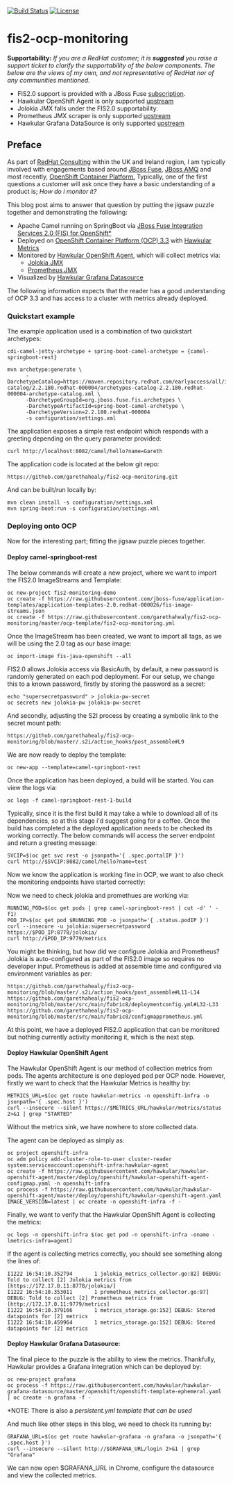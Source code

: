 [![Build Status](https://travis-ci.org/garethahealy/fis2-ocp-monitoring.svg?branch=master)](https://travis-ci.org/garethahealy/fis2-ocp-monitoring)
[![License](https://img.shields.io/hexpm/l/plug.svg?maxAge=2592000)]()

# fis2-ocp-monitoring
**Supportability:**
*If you are a RedHat customer; it is __suggested__ you raise a support ticket to clarify the supportability of the below components.
The below are the views of my own, and not representative of RedHat nor of any communities mentioned.*
- FIS2.0 support is provided with a JBoss Fuse [subscription](https://access.redhat.com/solutions/2923141).
- Hawkular OpenShift Agent is only supported [upstream](http://www.hawkular.org/community/docs/getting-involved/)
- Jolokia JMX falls under the FIS2.0 supportability.
- Prometheus JMX scraper is only supported [upstream](https://github.com/prometheus/jmx_exporter/issues)
- Hawkular Grafana DataSource is only supported [upstream](https://github.com/hawkular/hawkular-grafana-datasource/issues)

## Preface
As part of [RedHat Consulting](https://www.redhat.com/en/about/contact/consulting) within the UK and Ireland region, I am typically involved with engagements based around [JBoss Fuse](https://www.redhat.com/en/technologies/jboss-middleware/fuse), 
[JBoss AMQ](https://www.redhat.com/en/technologies/jboss-middleware/amq) and most recently, [OpenShift Container Platform.](https://www.redhat.com/en/technologies/cloud-computing/openshift)
Typically, one of the first questions a customer will ask once they have a basic understanding of a product is; *How do i monitor it?*

This blog post aims to answer that question by putting the jigsaw puzzle together and demonstrating the following:
- Apache Camel running on SpringBoot via [JBoss Fuse Integration Services 2.0 (FIS) for OpenShift*](https://access.redhat.com/documentation/en/red-hat-xpaas/0/single/red-hat-jboss-fuse-integration-services-20-for-openshift/)
- Deployed on [OpenShift Container Platform (OCP) 3.3](https://www.redhat.com/en/technologies/cloud-computing/openshift) with [Hawkular Metrics](http://www.hawkular.org/hawkular-metrics/docs/user-guide/)
- Monitored by [Hawkular OpenShift Agent](https://github.com/hawkular/hawkular-openshift-agent), which will collect metrics via:
    - [Jolokia JMX](https://jolokia.org) 
    - [Prometheus JMX](https://github.com/prometheus/jmx_exporter)
- Visualized by [Hawkular Grafana Datasource](https://github.com/hawkular/hawkular-grafana-datasource)

The following information expects that the reader has a good understanding of OCP 3.3 and has access to a cluster with metrics already deployed.

### Quickstart example
The example application used is a combination of two quickstart archetypes:

    cdi-camel-jetty-archetype + spring-boot-camel-archetype = {camel-springboot-rest}
    
    mvn archetype:generate \
          -DarchetypeCatalog=https://maven.repository.redhat.com/earlyaccess/all/io/fabric8/archetypes/archetypes-catalog/2.2.180.redhat-000004/archetypes-catalog-2.2.180.redhat-000004-archetype-catalog.xml \
          -DarchetypeGroupId=org.jboss.fuse.fis.archetypes \
          -DarchetypeArtifactId=spring-boot-camel-archetype \
          -DarchetypeVersion=2.2.180.redhat-000004
          -s configuration/settings.xml

The application exposes a simple rest endpoint which responds with a greeting depending on the query parameter provided:

    curl http://localhost:8082/camel/hello?name=Gareth

The application code is located at the below git repo:

    https://github.com/garethahealy/fis2-ocp-monitoring.git

And can be built/run locally by:

    mvn clean install -s configuration/settings.xml
    mvn spring-boot:run -s configuration/settings.xml

### Deploying onto OCP
Now for the interesting part; fitting the jigsaw puzzle pieces together.

#### Deploy camel-springboot-rest
The below commands will create a new project, where we want to import the FIS2.0 ImageStreams and Template:

    oc new-project fis2-monitoring-demo
    oc create -f https://raw.githubusercontent.com/jboss-fuse/application-templates/application-templates-2.0.redhat-000026/fis-image-streams.json
    oc create -f https://raw.githubusercontent.com/garethahealy/fis2-ocp-monitoring/master/ocp-template/fis2-ocp-monitoring.yml
    
Once the ImageStream has been created, we want to import all tags, as we will be using the 2.0 tag as our base image:

    oc import-image fis-java-openshift --all
    
FIS2.0 allows Jolokia access via BasicAuth, by default, a new password is randomly generated on each pod deployment. For our setup, we change this to a known password, firstly by storing the password as a secret:

    echo "supersecretpassword" > jolokia-pw-secret
    oc secrets new jolokia-pw jolokia-pw-secret

And secondly, adjusting the S2I process by creating a symbolic link to the secret mount path:
    
    https://github.com/garethahealy/fis2-ocp-monitoring/blob/master/.s2i/action_hooks/post_assemble#L9

We are now ready to deploy the template:

    oc new-app --template=camel-springboot-rest
    
Once the application has been deployed, a build will be started. You can view the logs via:

    oc logs -f camel-springboot-rest-1-build

Typically, since it is the first build it may take a while to download all of its dependencies, so at this stage i'd suggest going for a coffee.
Once the build has completed a the deployed application needs to be checked its working correctly. The below commands will access the server endpoint and return a greeting message:

    SVCIP=$(oc get svc rest -o jsonpath='{ .spec.portalIP }')
    curl http://$SVCIP:8082/camel/hello?name=test

Now we know the application is working fine in OCP, we want to also check the monitoring endpoints have started correctly:
    
Now we need to check jolokia and promethues are working via:

    RUNNING_POD=$(oc get pods | grep camel-springboot-rest | cut -d' ' -f1)
    POD_IP=$(oc get pod $RUNNING_POD -o jsonpath='{ .status.podIP }')
    curl --insecure -u jolokia:supersecretpassword https://$POD_IP:8778/jolokia/
    curl http://$POD_IP:9779/metrics
    
You might be thinking, but how did we configure Jolokia and Prometheus?
Jolokia is auto-configured as part of the FIS2.0 image so requires no developer input.
Prometheus is added at assemble time and configured via environment variables as per:

    https://github.com/garethahealy/fis2-ocp-monitoring/blob/master/.s2i/action_hooks/post_assemble#L11-L14
    https://github.com/garethahealy/fis2-ocp-monitoring/blob/master/src/main/fabric8/deploymentconfig.yml#L32-L33
    https://github.com/garethahealy/fis2-ocp-monitoring/blob/master/src/main/fabric8/configmapprometheus.yml

At this point, we have a deployed FIS2.0 application that can be monitored but nothing currently activity monitoring it, which is the next step.

#### Deploy Hawkular OpenShift Agent
The Hawkular OpenShift Agent is our method of collection metrics from pods. The agents architecture is one deployed pod per OCP node.
However, firstly we want to check that the Hawkular Metrics is healthy by:

    METRICS_URL=$(oc get route hawkular-metrics -n openshift-infra -o jsonpath='{ .spec.host }')
    curl --insecure --silent https://$METRICS_URL/hawkular/metrics/status 2>&1 | grep "STARTED"

Without the metrics sink, we have nowhere to store collected data.

The agent can be deployed as simply as:

    oc project openshift-infra
    oc adm policy add-cluster-role-to-user cluster-reader system:serviceaccount:openshift-infra:hawkular-agent
    oc create -f https://raw.githubusercontent.com/hawkular/hawkular-openshift-agent/master/deploy/openshift/hawkular-openshift-agent-configmap.yaml -n openshift-infra
    oc process -f https://raw.githubusercontent.com/hawkular/hawkular-openshift-agent/master/deploy/openshift/hawkular-openshift-agent.yaml IMAGE_VERSION=latest | oc create -n openshift-infra -f -

Finally, we want to verify that the Hawkular OpenShift Agent is collecting the metrics:

    oc logs -n openshift-infra $(oc get pod -n openshift-infra -oname -lmetrics-infra=agent)
    
If the agent is collecting metrics correctly, you should see something along the lines of:

    I1222 16:54:10.352794       1 jolokia_metrics_collector.go:82] DEBUG: Told to collect [2] Jolokia metrics from [https://172.17.0.11:8778/jolokia/]
    I1222 16:54:10.353011       1 prometheus_metrics_collector.go:97] DEBUG: Told to collect [2] Prometheus metrics from [http://172.17.0.11:9779/metrics]
    I1222 16:54:10.379166       1 metrics_storage.go:152] DEBUG: Stored datapoints for [2] metrics
    I1222 16:54:10.459964       1 metrics_storage.go:152] DEBUG: Stored datapoints for [2] metrics
    
#### Deploy Hawkular Grafana Datasource:
The final piece to the puzzle is the ability to view the metrics. Thankfully, Hawkular provides a Grafana integration which can be deployed by:

    oc new-project grafana
    oc process -f https://raw.githubusercontent.com/hawkular/hawkular-grafana-datasource/master/openshift/openshift-template-ephemeral.yaml | oc create -n grafana -f -

*NOTE: There is also a *persistent.yml template that can be used*

And much like other steps in this blog, we need to check its running by:

    GRAFANA_URL=$(oc get route hawkular-grafana -n grafana -o jsonpath='{ .spec.host }')
    curl --insecure --silent http://$GRAFANA_URL/login 2>&1 | grep "Grafana"

We can now open $GRAFANA_URL in Chrome, configure the datasource and view the collected metrics.
